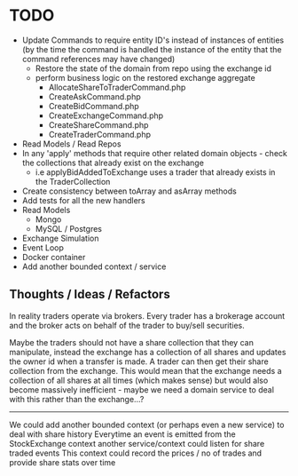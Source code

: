 # TODO

- Update Commands to require entity ID's instead of instances of entities (by the time the command is handled the instance of the entity that the command references may have changed)
  - Restore the state of the domain from repo using the exchange id
  - perform business logic on the restored exchange aggregate
    - AllocateShareToTraderCommand.php
    - CreateAskCommand.php
    - CreateBidCommand.php
    - CreateExchangeCommand.php
    - CreateShareCommand.php
    - CreateTraderCommand.php
- Read Models / Read Repos
- In any 'apply' methods that require other related domain objects - check the collections that already exist on the exchange
  - i.e applyBidAddedToExchange uses a trader that already exists in the TraderCollection
- Create consistency between toArray and asArray methods
- Add tests for all the new handlers
- Read Models
  - Mongo
  - MySQL / Postgres
- Exchange Simulation
- Event Loop
- Docker container 
- Add another bounded context / service


## Thoughts / Ideas / Refactors

In reality traders operate via brokers. Every trader has a brokerage account and the broker acts on behalf of the trader to buy/sell securities.

Maybe the traders should not have a share collection that they can manipulate, instead the exchange has a collection of all shares and updates the owner id when a transfer is made.
A trader can then get their share collection from the exchange.
This would mean that the exchange needs a collection of all shares at all times (which makes sense) but would also become massively inefficient - maybe we need a domain service to deal with this rather than the exchange...?

---

We could add another bounded context (or perhaps even a new service) to deal with share history
Everytime an event is emitted from the StockExchange context another service/context could listen for share traded events
This context could record the prices / no of trades and provide share stats over time 
